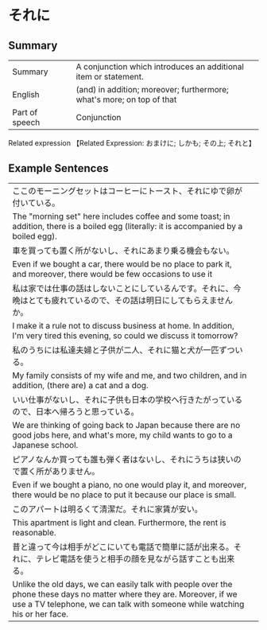 # それに

## Summary

<table><tr>   <td>Summary<td>   <td>A conjunction which introduces an additional item or statement.</td><tr><tr>   <td>English<td>   <td>(and) in addition; moreover; furthermore; what's more; on top of that</td><tr><tr>   <td>Part of speech<td>   <td>Conjunction</td><tr></table><tr>   <td>Related expression<td>   <td>【Related Expression: おまけに; しかも; その上; それと】</td><tr></table></table>

## Example Sentences

<table><tr><td>ここのモーニングセットはコーヒーにトースト、それにゆで卵が付いている。<td><tr><tr><td>The &quot;morning set&quot; here includes coffee and some toast; in addition, there is a boiled egg (literally: it is accompanied by a boiled egg).<td><tr><tr><td>車を買っても置く所がないし、それにあまり乗る機会もない。<td><tr><tr><td>Even if we bought a car, there would be no place to park it, and moreover, there would be few occasions to use it<td><tr><tr><td>私は家では仕事の話はしないことにしているんです。それに、今晩はとても疲れているので、その話は明日にしてもらえませんか。<td><tr><tr><td>I make it a rule not to discuss business at home. In addition, I'm very tired this evening, so could we discuss it tomorrow?<td><tr><tr><td>私のうちには私達夫婦と子供が二人、それに猫と犬が一匹ずついる。<td><tr><tr><td>My family consists of my wife and me, and two children, and in addition, (there are) a cat and a dog.<td><tr><tr><td>いい仕事がないし、それに子供も日本の学校へ行きたがっているので、日本へ帰ろうと思っている。<td><tr><tr><td>We are thinking of going back to Japan because there are no good jobs here, and what's more, my child wants to go to a Japanese school.<td><tr><tr><td>ピアノなんか買っても誰も弾く者はないし、それにうちは狭いので置く所がありません。<td><tr><tr><td>Even if we bought a piano, no one would play it, and moreover, there would be no place to put it because our place is small.<td><tr><tr><td>このアパートは明るくて清潔だ。それに家賃が安い。<td><tr><tr><td>This apartment is light and clean. Furthermore, the rent is reasonable.<td><tr><tr><td>昔と違って今は相手がどこにいても電話で簡単に話が出来る。それに、テレビ電話を使うと相手の顔を見ながら話すことも出来る。<td><tr><tr><td>Unlike the old days, we can easily talk with people over the phone these days no matter where they are. Moreover, if we use a TV telephone, we can talk with someone while watching his or her face.<td><tr></table>

